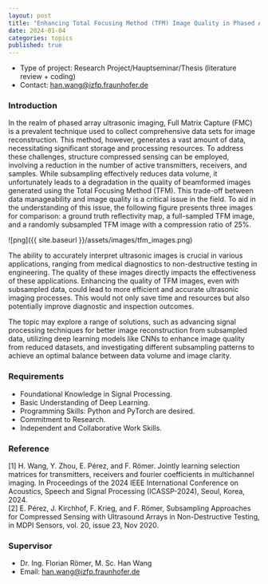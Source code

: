 ```yaml
---
layout: post
title: "Enhancing Total Focusing Method (TFM) Image Quality in Phased Array Ultrasonic Imaging with Subsampled Data"
date: 2024-01-04
categories: topics
published: true
---
```


- Type of project: Research Project/Hauptseminar/Thesis (literature review + coding)
- Contact: han.wang@izfp.fraunhofer.de

### Introduction
In the realm of phased array ultrasonic imaging, Full Matrix Capture (FMC) is a prevalent technique used to collect comprehensive data sets for image reconstruction. This method, however, generates a vast amount of data, necessitating significant storage and processing resources. To address these challenges, structure compressed sensing can be employed, involving a reduction in the number of active transmitters, receivers, and samples. While subsampling effectively reduces data volume, it unfortunately leads to a degradation in the quality of beamformed images generated using the Total Focusing Method (TFM). This trade-off between data manageability and image quality is a critical issue in the field. To aid in the understanding of this issue, the following figure presents three images for comparison: a ground truth reflectivity map, a full-sampled TFM image, and a randomly subsampled TFM image with a compression ratio of 25%.

![png]({{ site.baseurl }}/assets/images/tfm_images.png)

The ability to accurately interpret ultrasonic images is crucial in various applications, ranging from medical diagnostics to non-destructive testing in engineering. The quality of these images directly impacts the effectiveness of these applications. Enhancing the quality of TFM images, even with subsampled data, could lead to more efficient and accurate ultrasonic imaging processes. This would not only save time and resources but also potentially improve diagnostic and inspection outcomes.

The topic may explore a range of solutions, such as advancing signal processing techniques for better image reconstruction from subsampled data, utilizing deep learning models like CNNs to enhance image quality from reduced datasets, and investigating different subsampling patterns to achieve an optimal balance between data volume and image clarity.

### Requirements
- Foundational Knowledge in Signal Processing.
- Basic Understanding of Deep Learning.
- Programming Skills: Python and PyTorch are desired.
- Commitment to Research.
- Independent and Collaborative Work Skills.

### Reference
[1] H. Wang, Y. Zhou, E. Pérez, and F. Römer. Jointly learning selection matrices for transmitters, receivers and fourier coefficients in multichannel imaging. In Proceedings of the 2024 IEEE International Conference on Acoustics, Speech and Signal Processing (ICASSP-2024), Seoul, Korea, 2024.  
[2] E.  Pérez, J. Kirchhof, F. Krieg, and F. Römer, Subsampling Approaches for Compressed Sensing with Ultrasound Arrays in Non-Destructive Testing, in MDPI Sensors, vol. 20, issue 23, Nov 2020.

### Supervisor
- Dr. Ing. Florian Römer, M. Sc. Han Wang
- Email: han.wang@izfp.fraunhofer.de
